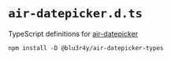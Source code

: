 # `air-datepicker.d.ts`

TypeScript definitions for [air-datepicker](https://www.npmjs.com/package/air-datepicker)

    npm install -D @blu3r4y/air-datepicker-types
